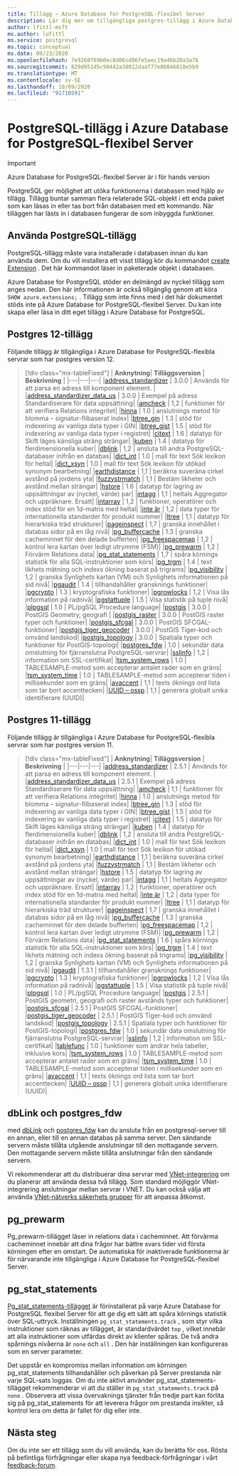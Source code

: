 ```yaml
---
title: Tillägg – Azure Database for PostgreSQL-flexibel Server
description: Lär dig mer om tillgängliga postgres-tillägg i Azure Database for PostgreSQL-flexibel Server
author: lfittl-msft
ms.author: lufittl
ms.service: postgresql
ms.topic: conceptual
ms.date: 09/23/2020
ms.openlocfilehash: 7e9268f69b0ec8d06cd86fe5aec19a46b20a3a76
ms.sourcegitcommit: 829d951d5c90442a38012daaf77e86046018e5b9
ms.translationtype: MT
ms.contentlocale: sv-SE
ms.lasthandoff: 10/09/2020
ms.locfileid: "91710591"
---
```

# <a name="postgresql-extensions-in-azure-database-for-postgresql---flexible-server"></a>PostgreSQL-tillägg i Azure Database for PostgreSQL-flexibel Server

> [!IMPORTANT]
> Azure Database for PostgreSQL-flexibel Server är i för hands version

PostgreSQL ger möjlighet att utöka funktionerna i databasen med hjälp av tillägg. Tillägg buntar samman flera relaterade SQL-objekt i ett enda paket som kan läsas in eller tas bort från databasen med ett kommando. När tilläggen har lästs in i databasen fungerar de som inbyggda funktioner.

## <a name="how-to-use-postgresql-extensions"></a>Använda PostgreSQL-tillägg
PostgreSQL-tillägg måste vara installerade i databasen innan du kan använda dem. Om du vill installera ett visst tillägg kör du kommandot [create Extension](https://www.postgresql.org/docs/current/sql-createextension.html) . Det här kommandot läser in paketerade objekt i databasen.

Azure Database for PostgreSQL stöder en delmängd av nyckel tillägg som anges nedan. Den här informationen är också tillgänglig genom att köra `SHOW azure.extensions;` . Tillägg som inte finns med i det här dokumentet stöds inte på Azure Database for PostgreSQL-flexibel Server. Du kan inte skapa eller läsa in ditt eget tillägg i Azure Database for PostgreSQL.


## <a name="postgres-12-extensions"></a>Postgres 12-tillägg

Följande tillägg är tillgängliga i Azure Database for PostgreSQL-flexibla servrar som har postgres version 12. 

> [!div class="mx-tableFixed"]
> | **Anknytning**| **Tilläggsversion** | **Beskrivning** |
> |---|---|---|
> |[address_standardizer](http://postgis.net/docs/Address_Standardizer.html)         | 3.0.0           | Används för att parsa en adress till komponent element. |
> |[address_standardizer_data_us](http://postgis.net/docs/Address_Standardizer.html) | 3.0.0           | Exempel på adress Standardiserare för data uppsättning|
> |[amcheck](https://www.postgresql.org/docs/12/amcheck.html)                    | 1,2             | funktioner för att verifiera Relations integritet|
> |[hinna](https://www.postgresql.org/docs/12/bloom.html)                    | 1.0             | anslutnings metod för blomma – signatur-filbaserat index|
> |[btree_gin](https://www.postgresql.org/docs/12/btree-gin.html)                    | 1.3             | stöd för indexering av vanliga data typer i GIN|
> |[btree_gist](https://www.postgresql.org/docs/12/btree-gist.html)                   | 1.5             | stöd för indexering av vanliga data typer i registret|
> |[citext](https://www.postgresql.org/docs/12/citext.html)                       | 1.6             | datatyp för Skift läges känsliga sträng strängar|
> |[kuben](https://www.postgresql.org/docs/12/cube.html)                         | 1.4             | datatyp för flerdimensionella kuber|
> |[dblink](https://www.postgresql.org/docs/12/dblink.html)                       | 1,2             | ansluta till andra PostgreSQL-databaser inifrån en databas|
> |[dict_int](https://www.postgresql.org/docs/12/dict-int.html)                     | 1.0             | mall för text Sök lexikon för heltal|
> |[dict_xsyn](https://www.postgresql.org/docs/12/dict-xsyn.html)                     | 1.0             | mall för text Sök lexikon för utökad synonym bearbetning|
> |[earthdistance](https://www.postgresql.org/docs/12/earthdistance.html)                | 1,1             | beräkna suveräna cirkel avstånd på jordens yta|
> |[fuzzystrmatch](https://www.postgresql.org/docs/12/fuzzystrmatch.html)                | 1,1             | Bestäm likheter och avstånd mellan strängar|
> |[hstore](https://www.postgresql.org/docs/12/hstore.html)                       | 1.6             | datatyp för lagring av uppsättningar av (nyckel, värde) par|
> |[intagg](https://www.postgresql.org/docs/12/intagg.html)                     | 1,1             | heltals Aggregator och uppräknare. Ersatt|
> |[intarray](https://www.postgresql.org/docs/12/intarray.html)                     | 1,2             | funktioner, operatörer och index stöd för en 1d-matris med heltal|
> |[inte är](https://www.postgresql.org/docs/12/isn.html)                          | 1,2             | data typer för internationella standarder för produkt nummer|
> |[ltree](https://www.postgresql.org/docs/12/ltree.html)                        | 1,1             | datatyp för hierarkiska träd strukturer|
> |[pageinspect](https://www.postgresql.org/docs/12/pageinspect.html)                        | 1,7             | granska innehållet i databas sidor på en låg nivå|
> |[pg_buffercache](https://www.postgresql.org/docs/12/pgbuffercache.html)               | 1.3             | granska cacheminnet för den delade bufferten|
> |[pg_freespacemap](https://www.postgresql.org/docs/12/pgfreespacemap.html)               | 1,2             | kontrol lera kartan över ledigt utrymme (FSM)|
> |[pg_prewarm](https://www.postgresql.org/docs/12/pgprewarm.html)                   | 1,2             | Förvärm Relations data|
> |[pg_stat_statements](https://www.postgresql.org/docs/12/pgstatstatements.html)           | 1,7             | spåra körnings statistik för alla SQL-instruktioner som körs|
> |[pg_trgm](https://www.postgresql.org/docs/12/pgtrgm.html)                      | 1.4             | text likhets mätning och indexs ökning baserat på trigrams|
> |[pg_visibility](https://www.postgresql.org/docs/12/pgvisibility.html)                      | 1,2             | granska Synlighets kartan (VM) och Synlighets informationen på sid nivå|
> |[pgaudit](https://www.pgaudit.org/)                     | 1.4             | tillhandahåller gransknings funktioner|
> |[pgcrypto](https://www.postgresql.org/docs/12/pgcrypto.html)                     | 1.3             | kryptografiska funktioner|
> |[pgrowlocks](https://www.postgresql.org/docs/12/pgrowlocks.html)                   | 1,2             | Visa lås information på radnivå|
> |[pgstattuple](https://www.postgresql.org/docs/12/pgstattuple.html)                  | 1.5             | Visa statistik på tuple nivå|
> |[plpgsql](https://www.postgresql.org/docs/12/plpgsql.html)                      | 1.0             | PL/pgSQL Procedure language|
> |[postgis](https://www.postgis.net/)                      | 3.0.0           | PostGIS Geometry, geografi |
> |[postgis_raster](https://www.postgis.net/)               | 3.0.0           | PostGIS raster typer och funktioner| 
> |[postgis_sfcgal](https://www.postgis.net/)               | 3.0.0           | PostGIS SFCGAL-funktioner|
> |[postgis_tiger_geocoder](https://www.postgis.net/)       | 3.0.0           | PostGIS Tiger-kod och omvänd landskod|
> |[postgis_topology](https://postgis.net/docs/Topology.html)             | 3.0.0           | Spatiala typer och funktioner för PostGIS-topologi|
> |[postgres_fdw](https://www.postgresql.org/docs/12/postgres-fdw.html)                 | 1.0             | sekundär data omslutning för fjärranslutna PostgreSQL-servrar|
> |[sslinfo](https://www.postgresql.org/docs/12/sslinfo.html)                    | 1,2             | information om SSL-certifikat|
> |[tsm_system_rows](https://www.postgresql.org/docs/12/tsm-system-rows.html)                    | 1.0             |  TABLESAMPLE-metod som accepterar antalet rader som en gräns|
> |[tsm_system_time](https://www.postgresql.org/docs/12/tsm-system-time.html)                    | 1.0             |  TABLESAMPLE-metod som accepterar tiden i millisekunder som en gräns|
> |[avaccent](https://www.postgresql.org/docs/12/unaccent.html)                     | 1,1             | texts öknings ord lista som tar bort accenttecken|
> |[UUID – ossp](https://www.postgresql.org/docs/12/uuid-ossp.html)                    | 1,1             | generera globalt unika identifierare (UUID)|

## <a name="postgres-11-extensions"></a>Postgres 11-tillägg

Följande tillägg är tillgängliga i Azure Database for PostgreSQL-flexibla servrar som har postgres version 11. 

> [!div class="mx-tableFixed"]
> | **Anknytning**| **Tilläggsversion** | **Beskrivning** |
> |---|---|---|
> |[address_standardizer](http://postgis.net/docs/Address_Standardizer.html)         | 2.5.1           | Används för att parsa en adress till komponent element. |
> |[address_standardizer_data_us](http://postgis.net/docs/Address_Standardizer.html) | 2.5.1           | Exempel på adress Standardiserare för data uppsättning|
> |[amcheck](https://www.postgresql.org/docs/11/amcheck.html)                    | 1,1             | funktioner för att verifiera Relations integritet|
> |[hinna](https://www.postgresql.org/docs/11/bloom.html)                    | 1.0             | anslutnings metod för blomma – signatur-filbaserat index|
> |[btree_gin](https://www.postgresql.org/docs/11/btree-gin.html)                    | 1.3             | stöd för indexering av vanliga data typer i GIN|
> |[btree_gist](https://www.postgresql.org/docs/11/btree-gist.html)                   | 1.5             | stöd för indexering av vanliga data typer i registret|
> |[citext](https://www.postgresql.org/docs/11/citext.html)                       | 1.5             | datatyp för Skift läges känsliga sträng strängar|
> |[kuben](https://www.postgresql.org/docs/11/cube.html)                         | 1.4             | datatyp för flerdimensionella kuber|
> |[dblink](https://www.postgresql.org/docs/11/dblink.html)                       | 1,2             | ansluta till andra PostgreSQL-databaser inifrån en databas|
> |[dict_int](https://www.postgresql.org/docs/11/dict-int.html)                     | 1.0             | mall för text Sök lexikon för heltal|
> |[dict_xsyn](https://www.postgresql.org/docs/11/dict-xsyn.html)                     | 1.0             | mall för text Sök lexikon för utökad synonym bearbetning|
> |[earthdistance](https://www.postgresql.org/docs/11/earthdistance.html)                | 1,1             | beräkna suveräna cirkel avstånd på jordens yta|
> |[fuzzystrmatch](https://www.postgresql.org/docs/11/fuzzystrmatch.html)                | 1,1             | Bestäm likheter och avstånd mellan strängar|
> |[hstore](https://www.postgresql.org/docs/11/hstore.html)                       | 1.5             | datatyp för lagring av uppsättningar av (nyckel, värde) par|
> |[intagg](https://www.postgresql.org/docs/11/intagg.html)                     | 1,1             | heltals Aggregator och uppräknare. Ersatt|
> |[intarray](https://www.postgresql.org/docs/11/intarray.html)                     | 1,2             | funktioner, operatörer och index stöd för en 1d-matris med heltal|
> |[inte är](https://www.postgresql.org/docs/11/isn.html)                          | 1,2             | data typer för internationella standarder för produkt nummer|
> |[ltree](https://www.postgresql.org/docs/11/ltree.html)                        | 1,1             | datatyp för hierarkiska träd strukturer|
> |[pageinspect](https://www.postgresql.org/docs/11/pageinspect.html)                        | 1,7             | granska innehållet i databas sidor på en låg nivå|
> |[pg_buffercache](https://www.postgresql.org/docs/11/pgbuffercache.html)               | 1.3             | granska cacheminnet för den delade bufferten|
> |[pg_freespacemap](https://www.postgresql.org/docs/11/pgfreespacemap.html)               | 1,2             | kontrol lera kartan över ledigt utrymme (FSM)|
> |[pg_prewarm](https://www.postgresql.org/docs/11/pgprewarm.html)                   | 1,2             | Förvärm Relations data|
> |[pg_stat_statements](https://www.postgresql.org/docs/11/pgstatstatements.html)           | 1.6             | spåra körnings statistik för alla SQL-instruktioner som körs|
> |[pg_trgm](https://www.postgresql.org/docs/11/pgtrgm.html)                      | 1.4             | text likhets mätning och indexs ökning baserat på trigrams|
> |[pg_visibility](https://www.postgresql.org/docs/11/pgvisibility.html)                      | 1,2             | granska Synlighets kartan (VM) och Synlighets informationen på sid nivå|
> |[pgaudit](https://www.pgaudit.org/)                     | 1.3.1             | tillhandahåller gransknings funktioner|
> |[pgcrypto](https://www.postgresql.org/docs/11/pgcrypto.html)                     | 1.3             | kryptografiska funktioner|
> |[pgrowlocks](https://www.postgresql.org/docs/11/pgrowlocks.html)                   | 1,2             | Visa lås information på radnivå|
> |[pgstattuple](https://www.postgresql.org/docs/11/pgstattuple.html)                  | 1.5             | Visa statistik på tuple nivå|
> |[plpgsql](https://www.postgresql.org/docs/11/plpgsql.html)                      | 1.0             | PL/pgSQL Procedure language|
> |[postgis](https://www.postgis.net/)                      | 2.5.1           | PostGIS geometri, geografi och raster avstånds typer och funktioner|
> |[postgis_sfcgal](https://www.postgis.net/)               | 2.5.1           | PostGIS SFCGAL-funktioner|
> |[postgis_tiger_geocoder](https://www.postgis.net/)       | 2.5.1           | PostGIS Tiger-kod och omvänd landskod|
> |[postgis_topology](https://postgis.net/docs/Topology.html)             | 2.5.1           | Spatiala typer och funktioner för PostGIS-topologi|
> |[postgres_fdw](https://www.postgresql.org/docs/11/postgres-fdw.html)                 | 1.0             | sekundär data omslutning för fjärranslutna PostgreSQL-servrar|
> |[sslinfo](https://www.postgresql.org/docs/11/sslinfo.html)                    | 1,2             | information om SSL-certifikat|
> |[tablefunc](https://www.postgresql.org/docs/11/tablefunc.html)                    | 1.0             | funktioner som ändrar hela tabeller, inklusive kors|
> |[tsm_system_rows](https://www.postgresql.org/docs/11/tsm-system-rows.html)                    | 1.0             |  TABLESAMPLE-metod som accepterar antalet rader som en gräns|
> |[tsm_system_time](https://www.postgresql.org/docs/11/tsm-system-time.html)                    | 1.0             |  TABLESAMPLE-metod som accepterar tiden i millisekunder som en gräns|
> |[avaccent](https://www.postgresql.org/docs/11/unaccent.html)                     | 1,1             | texts öknings ord lista som tar bort accenttecken|
> |[UUID – ossp](https://www.postgresql.org/docs/11/uuid-ossp.html)                    | 1,1             | generera globalt unika identifierare (UUID)|


## <a name="dblink-and-postgres_fdw"></a>dbLink och postgres_fdw
med [dbLink](https://www.postgresql.org/docs/current/contrib-dblink-function.html) och [postgres_fdw](https://www.postgresql.org/docs/current/postgres-fdw.html) kan du ansluta från en postgresql-server till en annan, eller till en annan databas på samma server. Den sändande servern måste tillåta utgående anslutningar till den mottagande servern. Den mottagande servern måste tillåta anslutningar från den sändande servern.

Vi rekommenderar att du distribuerar dina servrar med [VNet-integrering](concepts-networking.md) om du planerar att använda dessa två tillägg. Som standard möjliggör VNet-integrering anslutningar mellan servrar i VNET. Du kan också välja att använda [VNet-nätverks säkerhets grupper](../../virtual-network/manage-network-security-group.md) för att anpassa åtkomst.


## <a name="pg_prewarm"></a>pg_prewarm

Pg_prewarm-tillägget läser in relations data i cacheminnet. Att förvärma cacheminnet innebär att dina frågor har bättre svars tider vid första körningen efter en omstart. De automatiska för inaktiverade funktionerna är för närvarande inte tillgängliga i Azure Database for PostgreSQL-flexibel Server.

## <a name="pg_stat_statements"></a>pg_stat_statements
[Pg_stat_statements-tillägget](https://www.postgresql.org/docs/current/pgstatstatements.html) är förinstallerat på varje Azure Database for PostgreSQL flexibel Server för att ge dig ett sätt att spåra körnings statistik över SQL-uttryck.
Inställningen `pg_stat_statements.track` , som styr vilka instruktioner som räknas av tillägget, är standardvärdet `top` , vilket innebär att alla instruktioner som utfärdas direkt av klienter spåras. De två andra spårnings nivåerna är `none` och `all` . Den här inställningen kan konfigureras som en server parameter.

Det uppstår en kompromiss mellan information om körningen pg_stat_statements tillhandahåller och påverkan på Server prestanda när varje SQL-sats loggas. Om du inte aktivt använder pg_stat_statements-tillägget rekommenderar vi att du ställer in `pg_stat_statements.track` på `none` . Observera att vissa övervaknings tjänster från tredje part kan förlita sig på pg_stat_statements för att leverera frågor om prestanda insikter, så kontrol lera om detta är fallet för dig eller inte.


## <a name="next-steps"></a>Nästa steg

Om du inte ser ett tillägg som du vill använda, kan du berätta för oss. Rösta på befintliga förfrågningar eller skapa nya feedback-förfrågningar i vårt [feedback-forum](https://feedback.azure.com/forums/597976-azure-database-for-postgresql).